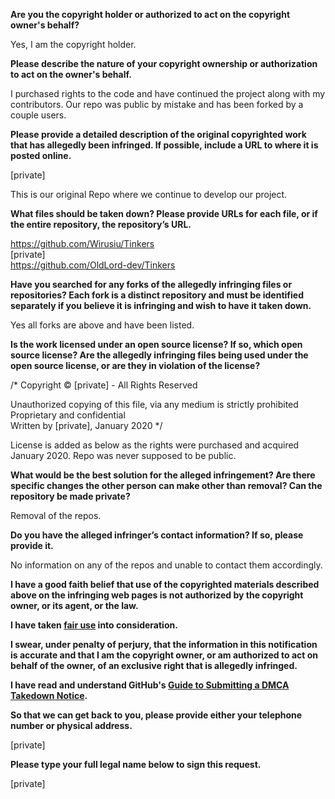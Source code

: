 **Are you the copyright holder or authorized to act on the copyright owner's behalf?**

Yes, I am the copyright holder.

**Please describe the nature of your copyright ownership or authorization to act on the owner's behalf.**

I purchased rights to the code and have continued the project along with my contributors. Our repo was public by mistake and has been forked by a couple users.

**Please provide a detailed description of the original copyrighted work that has allegedly been infringed. If possible, include a URL to where it is posted online.**

[private]

This is our original Repo where we continue to develop our project.

**What files should be taken down? Please provide URLs for each file, or if the entire repository, the repository’s URL.**

https://github.com/Wirusiu/Tinkers   
[private]  
https://github.com/OldLord-dev/Tinkers

**Have you searched for any forks of the allegedly infringing files or repositories? Each fork is a distinct repository and must be identified separately if you believe it is infringing and wish to have it taken down.**

Yes all forks are above and have been listed.

**Is the work licensed under an open source license? If so, which open source license? Are the allegedly infringing files being used under the open source license, or are they in violation of the license?**

/* Copyright © [private] - All Rights Reserved

Unauthorized copying of this file, via any medium is strictly prohibited  
Proprietary and confidential  
Written by [private], January 2020 */

License is added as below as the rights were purchased and acquired January 2020. Repo was never supposed to be public.

**What would be the best solution for the alleged infringement? Are there specific changes the other person can make other than removal? Can the repository be made private?**

Removal of the repos.

**Do you have the alleged infringer’s contact information? If so, please provide it.**

No information on any of the repos and unable to contact them accordingly.

**I have a good faith belief that use of the copyrighted materials described above on the infringing web pages is not authorized by the copyright owner, or its agent, or the law.**

**I have taken <a href="https://www.lumendatabase.org/topics/22">fair use</a> into consideration.**

**I swear, under penalty of perjury, that the information in this notification is accurate and that I am the copyright owner, or am authorized to act on behalf of the owner, of an exclusive right that is allegedly infringed.**

**I have read and understand GitHub's <a href="https://docs.github.com/articles/guide-to-submitting-a-dmca-takedown-notice/">Guide to Submitting a DMCA Takedown Notice</a>.**

**So that we can get back to you, please provide either your telephone number or physical address.**

[private]

**Please type your full legal name below to sign this request.**

[private]


